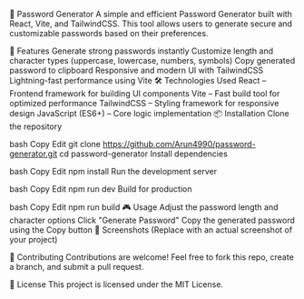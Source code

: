 🔑 Password Generator
A simple and efficient Password Generator built with React, Vite, and TailwindCSS. This tool allows users to generate secure and customizable passwords based on their preferences.

🚀 Features
Generate strong passwords instantly
Customize length and character types (uppercase, lowercase, numbers, symbols)
Copy generated password to clipboard
Responsive and modern UI with TailwindCSS
Lightning-fast performance using Vite
🛠️ Technologies Used
React – Frontend framework for building UI components
Vite – Fast build tool for optimized performance
TailwindCSS – Styling framework for responsive design
JavaScript (ES6+) – Core logic implementation
📦 Installation
Clone the repository

bash
Copy
Edit
git clone https://github.com/Arun4990/password-generator.git
cd password-generator
Install dependencies

bash
Copy
Edit
npm install
Run the development server

bash
Copy
Edit
npm run dev
Build for production

bash
Copy
Edit
npm run build
🎮 Usage
Adjust the password length and character options
Click "Generate Password"
Copy the generated password using the Copy button
📸 Screenshots
(Replace with an actual screenshot of your project)

🤝 Contributing
Contributions are welcome! Feel free to fork this repo, create a branch, and submit a pull request.

📜 License
This project is licensed under the MIT License.
